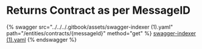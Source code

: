 # Returns Contract as per MessageID

{% swagger src="../../../.gitbook/assets/swagger-indexer (1).yaml" path="/entities/contracts/{messageId}" method="get" %}
[swagger-indexer (1).yaml](<../../../.gitbook/assets/swagger-indexer (1).yaml>)
{% endswagger %}
